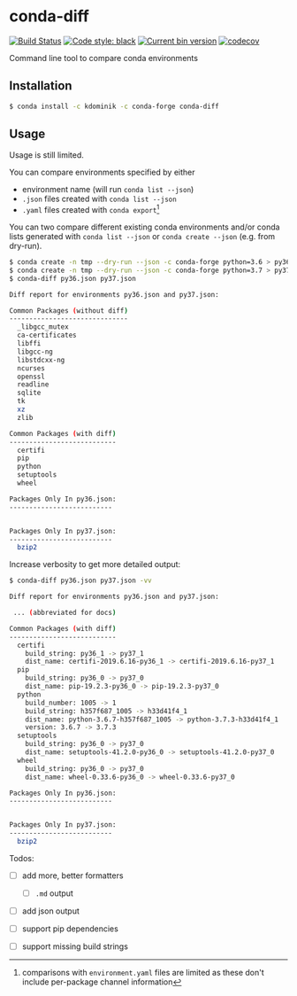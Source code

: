 # conda-diff

[![Build Status](https://travis-ci.org/k-dominik/conda-diff.svg?branch=master)](https://travis-ci.org/k-dominik/conda-diff)
[![Code style: black](https://img.shields.io/badge/code%20style-black-000000.svg)](https://github.com/psf/black)
[![Current bin version](https://anaconda.org/kdominik/conda-diff/badges/version.svg)](https://anaconda.org/kdominik/conda-diff)
[![codecov](https://codecov.io/gh/k-dominik/conda-diff/graph/badge.svg?token=V5CTK4CFF6)](https://codecov.io/gh/k-dominik/conda-diff)

Command line tool to compare conda environments

## Installation

```bash
$ conda install -c kdominik -c conda-forge conda-diff
```

## Usage

Usage is still limited.

You can compare environments specified by either
* environment name (will run `conda list --json`)
* `.json` files created with `conda list --json`
* `.yaml` files created with `conda export`[^1]


You can two compare different existing conda environments and/or conda lists generated with `conda list --json` or `conda create --json` (e.g. from dry-run).

```bash
$ conda create -n tmp --dry-run --json -c conda-forge python=3.6 > py36.json
$ conda create -n tmp --dry-run --json -c conda-forge python=3.7 > py37.json
$ conda-diff py36.json py37.json

Diff report for environments py36.json and py37.json:

Common Packages (without diff)
------------------------------
  _libgcc_mutex
  ca-certificates
  libffi
  libgcc-ng
  libstdcxx-ng
  ncurses
  openssl
  readline
  sqlite
  tk
  xz
  zlib

Common Packages (with diff)
---------------------------
  certifi
  pip
  python
  setuptools
  wheel

Packages Only In py36.json:
--------------------------


Packages Only In py37.json:
--------------------------
  bzip2

```
Increase verbosity to get more detailed output:
```bash
$ conda-diff py36.json py37.json -vv

Diff report for environments py36.json and py37.json:

 ... (abbreviated for docs)

Common Packages (with diff)
---------------------------
  certifi
    build_string: py36_1 -> py37_1
    dist_name: certifi-2019.6.16-py36_1 -> certifi-2019.6.16-py37_1
  pip
    build_string: py36_0 -> py37_0
    dist_name: pip-19.2.3-py36_0 -> pip-19.2.3-py37_0
  python
    build_number: 1005 -> 1
    build_string: h357f687_1005 -> h33d41f4_1
    dist_name: python-3.6.7-h357f687_1005 -> python-3.7.3-h33d41f4_1
    version: 3.6.7 -> 3.7.3
  setuptools
    build_string: py36_0 -> py37_0
    dist_name: setuptools-41.2.0-py36_0 -> setuptools-41.2.0-py37_0
  wheel
    build_string: py36_0 -> py37_0
    dist_name: wheel-0.33.6-py36_0 -> wheel-0.33.6-py37_0

Packages Only In py36.json:
--------------------------


Packages Only In py37.json:
--------------------------
  bzip2

```

Todos:

- [ ] add more, better formatters
  - [ ] `.md` output
- [ ] add json output
- [ ] support pip dependencies
- [ ] support missing build strings


[^1]: comparisons with `environment.yaml` files are limited as these don't include per-package channel information
